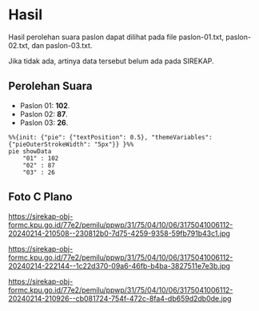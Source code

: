 # Hasil

Hasil perolehan suara paslon dapat dilihat pada file paslon-01.txt, paslon-02.txt, dan paslon-03.txt.

Jika tidak ada, artinya data tersebut belum ada pada SIREKAP.

## Perolehan Suara

 * Paslon 01: **102**.
 * Paslon 02: **87**.
 * Paslon 03: **26**.

```mermaid
%%{init: {"pie": {"textPosition": 0.5}, "themeVariables": {"pieOuterStrokeWidth": "5px"}} }%%
pie showData
    "01" : 102
    "02" : 87
    "03" : 26
```
## Foto C Plano

https://sirekap-obj-formc.kpu.go.id/77e2/pemilu/ppwp/31/75/04/10/06/3175041006112-20240214-210508--230812b0-7d75-4259-9358-59fb791b43c1.jpg

https://sirekap-obj-formc.kpu.go.id/77e2/pemilu/ppwp/31/75/04/10/06/3175041006112-20240214-222144--1c22d370-09a6-46fb-b4ba-3827511e7e3b.jpg

https://sirekap-obj-formc.kpu.go.id/77e2/pemilu/ppwp/31/75/04/10/06/3175041006112-20240214-210926--cb081724-754f-472c-8fa4-db659d2db0de.jpg
